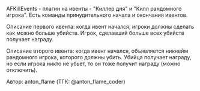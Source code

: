 AFKillEvents - плагин на ивенты - "Киллер дня" и "Килл рандомного игрока". Есть команды принудительного начала и окончания ивентов.

Описание первого ивента: когда ивент начался, игроки должны сделать как можно больше убийств. Игрок, сделавший больше всех убийств получает награду.

Описание второго ивента: когда ивент начался, объявляется никнейм рандомного игрока, которого должны убить. Убийца получает награду, но если игрока никто не убьет, то он тоже получит награду (можно отключить).

Автор: anton_flame (ТГК: @anton_flame_coder)
